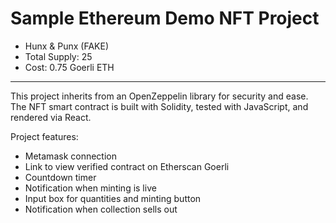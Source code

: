 # Sample Ethereum Demo NFT Project

- Hunx & Punx (FAKE)
- Total Supply: 25
- Cost: 0.75 Goerli ETH

---

This project inherits from an OpenZeppelin library for security and ease. The NFT smart contract is built with Solidity, tested with JavaScript, and rendered via React.

Project features:

- Metamask connection
- Link to view verified contract on Etherscan Goerli
- Countdown timer
- Notification when minting is live
- Input box for quantities and minting button
- Notification when collection sells out
